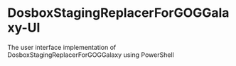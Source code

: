 # DosboxStagingReplacerForGOGGalaxy-UI
The user interface implementation of DosboxStagingReplacerForGOGGalaxy using PowerShell
